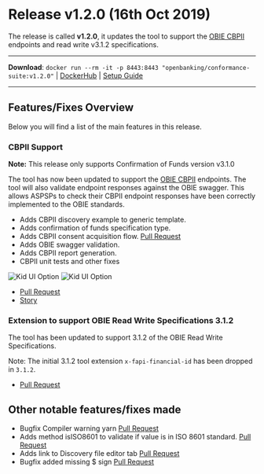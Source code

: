 # Release v1.2.0 (16th Oct 2019)

The release is called **v1.2.0**, it updates the tool to support the [OBIE CBPII](https://openbanking.atlassian.net/wiki/spaces/DZ/pages/1077806537/Confirmation+of+Funds+API+Specification+-+v3.1.2) endpoints and read write v3.1.2 specifications.

---
**Download**: `docker run --rm -it -p 8443:8443 "openbanking/conformance-suite:v1.2.0"` | [DockerHub](https://hub.docker.com/r/openbanking/conformance-suite) | [Setup Guide](https://bitbucket.org/openbankingteam/conformance-suite/src/develop/docs/setup-guide.md)

---

## Features/Fixes Overview

Below you will find a list of the main features in this release.

### CBPII Support

**Note:** This release only supports Confirmation of Funds version v3.1.0

The tool has now been updated to support the [OBIE CBPII](https://openbanking.atlassian.net/wiki/spaces/DZ/pages/1077806537/Confirmation+of+Funds+API+Specification+-+v3.1.2) endpoints. The tool will also validate endpoint responses against the OBIE swagger. This allows ASPSPs to check their CBPII endpoint responses have been correctly implemented to the OBIE standards.

* Adds CBPII discovery example to generic template.
* Adds confirmation of funds specification type.
* Adds CBPII consent acquisition flow. [Pull Request](https://bitbucket.org/openbankingteam/conformance-suite/pull-requests/477)
* Adds OBIE swagger validation.
* Adds CBPII report generation.
* CBPII unit tests and other fixes

![Kid UI Option](https://bitbucket.org/repo/z8qkBnL/images/2930055367-Screenshot%202019-10-15%20at%2014.16.47.png)
![Kid UI Option](https://bitbucket.org/repo/z8qkBnL/images/3698515690-Screenshot%202019-10-06%20at%2019.23.57.png)

* [Pull Request](https://bitbucket.org/openbankingteam/conformance-suite/pull-requests/478#chg-manifests/ob_3.1_cbpii_fca.json)
* [Story](https://openbanking.atlassian.net/browse/REFAPP-930)

### Extension to support OBIE Read Write Specifications 3.1.2

The tool has been updated to support 3.1.2 of the OBIE Read Write Specifications.

Note: The initial 3.1.2 tool extension `x-fapi-financial-id` has been dropped in `3.1.2`.

* [Pull Request](https://bitbucket.org/openbankingteam/conformance-suite/pull-requests/475)

## Other notable features/fixes made

* Bugfix Compiler warning yarn [Pull Request](https://bitbucket.org/openbankingteam/conformance-suite/pull-requests/462)
* Adds method isISO8601 to validate if value is in ISO 8601 standard.  [Pull Request](https://bitbucket.org/openbankingteam/conformance-suite/pull-requests/468)
* Adds link to Discovery file editor tab [Pull Request](https://bitbucket.org/openbankingteam/conformance-suite/pull-requests/472)
* Bugfix added missing $ sign [Pull Request](https://bitbucket.org/openbankingteam/conformance-suite/pull-requests/482)